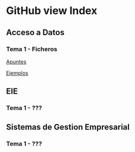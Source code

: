 # GitHub view Index

## Acceso a Datos
### Tema 1 - Ficheros
[Apuntes](AccesoADatos\Ficheros\apuntes.md)

[Ejemplos](AccesoADatos\Ficheros\ejemplos.md)


## EIE

### Tema 1 - ???

## Sistemas de Gestion Empresarial

### Tema 1 - ???
